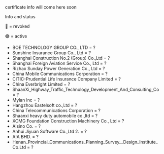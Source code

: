 certificate info will come here soon

Info and status

🔴 = revoked


🟢 = active 


* BOE TECHNOLOGY GROUP CO., LTD = ?
* Sunshine Insurance Group Co., Ltd = ?
* Shanghai Construction No.2 (Group) Co.,Ltd = ?
* Shanghai Foreign Aviation Service Co., Ltd = ?
* Rizhao Sunday Power Generation Co., Ltd = ?
* China Mobile Communications Corporation = ?
* CITIC-Prudential Life Insurance Company Limited = ?
* China Everbright Limited = ?
* ShaanXi_Highway_Traffic_Technology_Development_And_Consulting_Co = ?
* Mylan Inc = ?
* Hangzhou Eastelsoft co.,Ltd = ?
* China Telecommunications Corporation = ?
* Shaanxi heavy duty automobile co.,ltd = ?
* XCMG Foundation Construction Machinery Co., Ltd = ?
* Aisino Co. = ?
* Anhui Jiyuan Software Co.,Ltd 2. = ?
* AIA BHD. = ?
* Henan_Provincial_Communications_Planning_Survey__Design_Institute_Co.Ltd = ?

